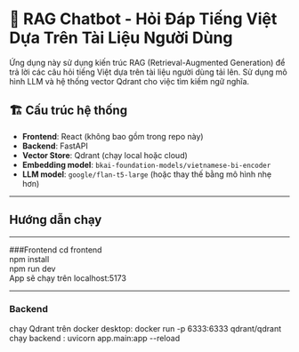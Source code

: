 # 🤖 RAG Chatbot - Hỏi Đáp Tiếng Việt Dựa Trên Tài Liệu Người Dùng

Ứng dụng này sử dụng kiến trúc RAG (Retrieval-Augmented Generation) để trả lời các câu hỏi tiếng Việt dựa trên tài liệu người dùng tải lên. Sử dụng mô hình LLM và hệ thống vector Qdrant cho việc tìm kiếm ngữ nghĩa.

## 🏗 Cấu trúc hệ thống

- **Frontend**: React (không bao gồm trong repo này)
- **Backend**: FastAPI
- **Vector Store**: Qdrant (chạy local hoặc cloud)
- **Embedding model**: `bkai-foundation-models/vietnamese-bi-encoder`
- **LLM model**: `google/flan-t5-large` (hoặc thay thế bằng mô hình nhẹ hơn)

---
## Hướng dẫn chạy 

---

###Frontend 
cd frontend   
npm install  
npm run dev   
App sẽ chạy trên localhost:5173  

---

### Backend 
chạy Qdrant trên docker desktop: docker run -p 6333:6333 qdrant/qdrant  
chạy backend : uvicorn app.main:app --reload  
